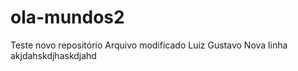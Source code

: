 # ola-mundos2
Teste novo repositório
Arquivo modificado
Luiz Gustavo
Nova linha
akjdahskdjhaskdjahd

